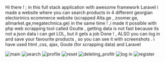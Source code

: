 Hi there ! ; in this full stack application with awesome framework Laravel i made a website  where you can search  products in 4 different georgian electorinics ecommerce website (scrapped  Alta.ge , zoomer.ge, allmarket.ge,megatechnica.ge)  in the same time !   ,i made it possible with php web scrapping tool called Goutte ,
getting data is not fast because its not a json data i can get LOL, but it gets a job Done ! , ALSO you can log in and save your favourite products , so you can see it with screenshots . i have used html ,css, ajax,  Goute (for scrapping data) and Laravel 

![main](https://user-images.githubusercontent.com/92800578/197048509-7d9338e4-2fa9-44d5-b448-750ae1d33b1b.png)
![search](https://user-images.githubusercontent.com/92800578/197048554-50fca843-d2b4-4d57-ab47-efe6c400be98.png)
![profile](https://user-images.githubusercontent.com/92800578/197048579-c518a7f5-0880-4b47-b0af-21b7c1f59cf3.png)
![reset](https://user-images.githubusercontent.com/92800578/197048589-13e80867-9c09-4419-aa58-cbe46c2c687e.png)
![deleting_profilr](https://user-images.githubusercontent.com/92800578/197048600-3824d483-6e24-4a38-9e7f-935a571ee7db.png)
![log in](https://user-images.githubusercontent.com/92800578/197048612-425030d7-9edb-413d-9b63-6a89f30057c2.png)
![register](https://user-images.githubusercontent.com/92800578/197048623-68b8d583-ab4b-4df0-a612-dfe469996d0c.png)
